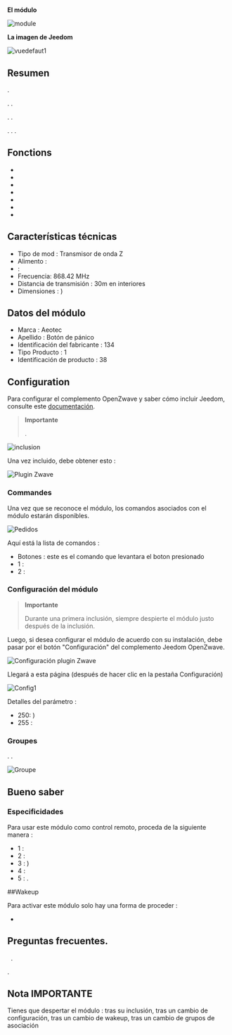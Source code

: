 # 

**El módulo**

![module](images/aeotec.panicbutton/module.jpg)

**La imagen de Jeedom**

![vuedefaut1](images/aeotec.panicbutton/vuedefaut1.jpg)

## Resumen

.

. .

. .

. . .

## Fonctions

-   
-   
-   
-   
-   
-   
-   

## Características técnicas

-   Tipo de mod : Transmisor de onda Z
-   Alimento : 
-    : 
-   Frecuencia: 868.42 MHz
-   Distancia de transmisión : 30m en interiores
-   Dimensiones : )

## Datos del módulo

-   Marca : Aeotec
-   Apellido : Botón de pánico
-   Identificación del fabricante : 134
-   Tipo Producto : 1
-   Identificación de producto : 38

## Configuration

Para configurar el complemento OpenZwave y saber cómo incluir Jeedom, consulte este [documentación](https://doc.jeedom.com/es_ES/plugins/automation%20protocol/openzwave/).

> **Importante**
>
> .

![inclusion](images/aeotec.panicbutton/inclusion.jpg)

Una vez incluido, debe obtener esto :

![Plugin Zwave](images/aeotec.panicbutton/information.jpg)

### Commandes

Una vez que se reconoce el módulo, los comandos asociados con el módulo estarán disponibles.

![Pedidos](images/aeotec.panicbutton/commandes.jpg)

Aquí está la lista de comandos :

-   Botones : este es el comando que levantara el boton presionado
  - 1 : 
  - 2 : 

### Configuración del módulo

> **Importante**
>
> Durante una primera inclusión, siempre despierte el módulo justo después de la inclusión.

Luego, si desea configurar el módulo de acuerdo con su instalación, debe pasar por el botón "Configuración" del complemento Jeedom OpenZwave.

![Configuración plugin Zwave](images/plugin/bouton_configuration.jpg)

Llegará a esta página (después de hacer clic en la pestaña Configuración)

![Config1](images/aeotec.panicbutton/config1.jpg)

Detalles del parámetro :

-   250: )
-   255 : 

### Groupes

. .

![Groupe](images/aeotec.panicbutton/groupe.jpg)

## Bueno saber

### Especificidades

Para usar este módulo como control remoto, proceda de la siguiente manera :

-   1 : 
-   2 : 
-   3 : )
-   4 : 
-   5 : .

##Wakeup

Para activar este módulo solo hay una forma de proceder :

-   

## Preguntas frecuentes.
 
.


.

## Nota IMPORTANTE

Tienes que despertar el módulo : tras su inclusión, tras un cambio de configuración, tras un cambio de wakeup, tras un cambio de grupos de asociación
